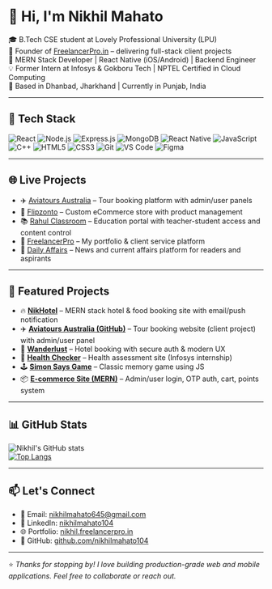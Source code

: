 # 👋 Hi, I'm Nikhil Mahato

🎓 B.Tech CSE student at Lovely Professional University (LPU)  
💼 Founder of [FreelancerPro.in](https://nikhil.freelancerpro.in) – delivering full-stack client projects  
🧠 MERN Stack Developer | React Native (iOS/Android) | Backend Engineer  
💡 Former Intern at Infosys & Gokboru Tech | NPTEL Certified in Cloud Computing  
📍 Based in Dhanbad, Jharkhand | Currently in Punjab, India

---

## 🚀 Tech Stack

![React](https://img.shields.io/badge/-React-black?style=flat-square&logo=react)
![Node.js](https://img.shields.io/badge/-Node.js-black?style=flat-square&logo=node.js)
![Express.js](https://img.shields.io/badge/-Express.js-black?style=flat-square&logo=express)
![MongoDB](https://img.shields.io/badge/-MongoDB-black?style=flat-square&logo=mongodb)
![React Native](https://img.shields.io/badge/-React%20Native-black?style=flat-square&logo=react)
![JavaScript](https://img.shields.io/badge/-JavaScript-black?style=flat-square&logo=javascript)
![C++](https://img.shields.io/badge/-C++-black?style=flat-square&logo=cplusplus)
![HTML5](https://img.shields.io/badge/-HTML5-black?style=flat-square&logo=html5)
![CSS3](https://img.shields.io/badge/-CSS3-black?style=flat-square&logo=css3)
![Git](https://img.shields.io/badge/-Git-black?style=flat-square&logo=git)
![VS Code](https://img.shields.io/badge/-VS%20Code-black?style=flat-square&logo=visualstudiocode)
![Figma](https://img.shields.io/badge/-Figma-black?style=flat-square&logo=figma)

---

## 🌐 Live Projects

- ✈️ [Aviatours Australia](https://www.aviatours.com.au) – Tour booking platform with admin/user panels  
- 🛒 [Flipzonto](https://flipzonto.com) – Custom eCommerce store with product management  
- 📚 [Rahul Classroom](https://rahulclassroom.in) – Education portal with teacher-student access and content control  
- 💼 [FreelancerPro](https://freelancerpro.in) – My portfolio & client service platform  
- 📰 [Daily Affairs](https://dailyaffairs.in) – News and current affairs platform for readers and aspirants

---

## 🌟 Featured Projects

- 🔥 **[NikHotel](https://github.com/nikhilmahato104/NikHotel)** – MERN stack hotel & food booking site with email/push notification  
- ✈️ **[Aviatours Australia (GitHub)](https://github.com/nikhilmahato104/Aviatours)** – Tour booking website (client project) with admin/user panel  
- 🧭 **[Wanderlust](https://github.com/nikhilmahato104/Wanderlust)** – Hotel booking with secure auth & modern UX  
- 🧠 **[Health Checker](https://github.com/nikhilmahato104/HealthChecker)** – Health assessment site (Infosys internship)  
- 🕹️ **[Simon Says Game](https://github.com/nikhilmahato104/Simon_says_algorithm)** – Classic memory game using JS  
- 📦 **[E-commerce Site (MERN)](https://github.com/nikhilmahato104/MERN-Ecommerce)** – Admin/user login, OTP auth, cart, points system  

---

## 📊 GitHub Stats

![Nikhil's GitHub stats](https://github-readme-stats.vercel.app/api?username=nikhilmahato104&show_icons=true&theme=tokyonight&count_private=true)  
[![Top Langs](https://github-readme-stats.vercel.app/api/top-langs/?username=nikhilmahato104&layout=compact&theme=tokyonight)](https://github.com/anuraghazra/github-readme-stats)

---

## 📫 Let's Connect

- 💌 Email: nikhilmahato645@gmail.com  
- 🔗 LinkedIn: [nikhilmahato104](https://linkedin.com/in/nikhilmahato104)  
- 🌐 Portfolio: [nikhil.freelancerpro.in](https://nikhil.freelancerpro.in)  
- 📱 GitHub: [github.com/nikhilmahato104](https://github.com/nikhilmahato104)

---

⭐ *Thanks for stopping by! I love building production-grade web and mobile applications. Feel free to collaborate or reach out.*
